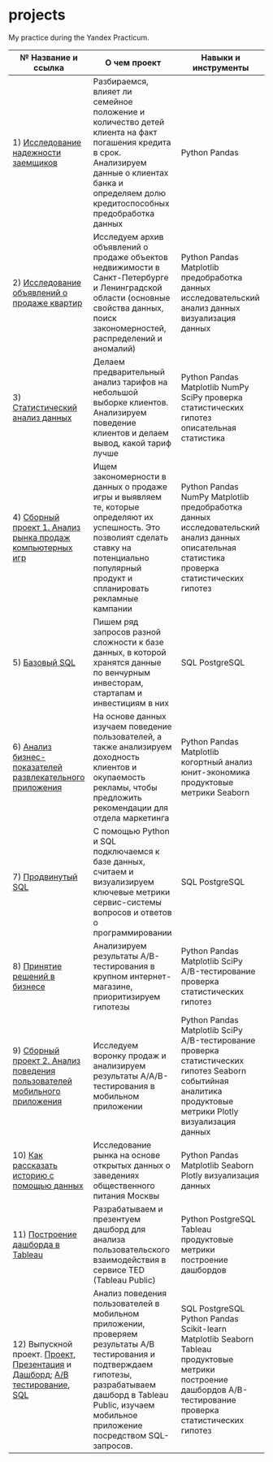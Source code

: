 # projects
My practice during the Yandex Practicum.


|№	Название и ссылка |	О чем проект | Навыки и инструменты |
|---------------------|--------------|----------------------|
|1)	[Исследование надежности заемщиков](https://github.com/ASYABK/projects/blob/main/Проект%201%3A%20Предобработка%20данных/Проект_1_Предобработка%20данных.ipynb)|Разбираемся, влияет ли семейное положение и количество детей клиента на факт погашения кредита в срок. Анализируем данные о клиентах банка и определяем долю кредитоспособных	предобработка данных |Python Pandas|
|2)	[Исследование объявлений о продаже квартир](https://github.com/ASYABK/projects/blob/main/Проект%202%3A%20Исследовательский%20анализ%20данных/Проект_2_Исследовательский%20анализ%20данных.ipynb)|Исследуем архив объявлений о продаже объектов недвижимости в Санкт-Петербурге и Ленинградской области (основные свойства данных, поиск закономерностей, распределений и аномалий)	|Python Pandas Matplotlib предобработка данных исследовательский анализ данных визуализация данных|
|3)	[Статистический анализ данных](https://github.com/ASYABK/projects/blob/main/Проект%203%3A%20Статистический%20анализ%20данных/Проект_3_Статистический%20анализ%20данных.ipynb)|Делаем предварительный анализ тарифов на небольшой выборке клиентов. Анализируем поведение клиентов и делаем вывод, какой тариф лучше	|Python Pandas Matplotlib NumPy SciPy проверка статистических гипотез описательная статистика|
|4)	[Сборный проект 1. Анализ рынка продаж компьютерных игр](https://github.com/ASYABK/projects/blob/main/Проект%204%3A%20Сборный%20проект%20-%201/Проект_4_Сборный%20проект_1.ipynb)|Ищем закономерности в данных о продаже игры и выявляем те, которые определяют их успешность. Это позволият сделать ставку на потенциально популярный продукт и спланировать рекламные кампании|	Python Pandas NumPy Matplotlib предобработка данных исследовательский анализ данных описательная статистика проверка статистических гипотез|
|5)	[Базовый SQL](https://github.com/ASYABK/projects/blob/main/Проект%205%3A%20Базовый%20SQL/Проект_5_Базовый%20SQL.ipynb)|Пишем ряд запросов разной сложности к базе данных, в которой хранятся данные по венчурным инвесторам, стартапам и инвестициям в них	|SQL PostgreSQL|
|6)	[Анализ бизнес-показателей развлекательного приложения](https://github.com/ASYABK/projects/blob/main/Проект%206%3A%20Анализ%20бизнес-показателей/Проект_6_Анализ%20бизнес-показателей.ipynb)|	На основе данных изучаем поведение пользователей, а также анализируем доходность клиентов и окупаемость рекламы, чтобы предложить рекомендации для отдела маркетинга|	Python Pandas Matplotlib когортный анализ юнит-экономика продуктовые метрики Seaborn|
|7)	[Продвинутый SQL](https://github.com/ASYABK/projects/blob/main/Проект%207%3A%20Продвинутый%20SQL/Проект_7_Продвинутый%20SQL.ipynb)|	С помощью Python и SQL подключаемся к базе данных, считаем и визуализируем ключевые метрики сервис-системы вопросов и ответов о программировании|	SQL PostgreSQL|
|8)	[Принятие решений в бизнесе](https://github.com/ASYABK/projects/blob/main/Проект%208%3A%20Принятие%20решений%20в%20бизнесе/Проект_8_Принятие%20решений%20в%20бизнесе.ipynb)|Анализируем результаты A/B-тестирования в крупном интернет-магазине, приоритизируем гипотезы	|Python Pandas Matplotlib SciPy A/B-тестирование проверка статистических гипотез|
|9)	[Сборный проект 2. Анализ поведения пользователей мобильного приложения](https://github.com/ASYABK/projects/blob/main/Проект%209%3A%20Сборный%20проект%20-%202/Проект_9_Сборный%20проект_2.ipynb)|Исследуем воронку продаж и анализируем результаты A/A/B-тестирования в мобильном приложении|	Python Pandas Matplotlib SciPy A/B-тестирование проверка статистических гипотез Seaborn событийная аналитика продуктовые метрики Plotly визуализация данных|
|10)	[Как рассказать историю с помощью данных](https://github.com/ASYABK/projects/blob/main/Проект%2010%3A%20Как%20рассказать%20историю%20с%20помощью%20данных/Проект_10_Как%20рассказать%20историю%20с%20помощью%20данных.ipynb)|	Исследование рынка на основе открытых данных о заведениях общественного питания Москвы|	Python Pandas Matplotlib Seaborn Plotly визуализация данных|
|11)	[Построение дашборда в Tableau](https://github.com/ASYABK/projects/blob/main/Проект%2011%3A%20Построение%20дашбордов%20в%20Tableau/README.md)|Разрабатываем и презентуем дашборд для анализа пользовательского взаимодействия в сервисе TED (Tableau Public)|	Python PostgreSQL Tableau продуктовые метрики построение дашбордов|
|12)	Выпускной проект. [Проект](https://github.com/ASYABK/projects/blob/main/Проект%2012%3A%20Выпускной%20проект/Проект_12_Проект.ipynb), [Презентация](https://disk.yandex.ru/i/7E9BeYJmnrx9Cw) и [Дашборд](https://public.tableau.com/views/_16972362033250/Dashboard1?:language=en-US&publish=yes&:display_count=n&:origin=viz_share_link); [А/B тестирование](https://github.com/ASYABK/projects/blob/main/Проект%2012%3A%20Выпускной%20проект/Проект_12_АВ%20Тест.ipynb), [SQL](https://github.com/ASYABK/projects/blob/main/Проект%2012%3A%20Выпускной%20проект/Проект_12_SQL.ipynb)|	Анализ поведения пользователей в мобильном приложении, проверяем результаты А/B тестирования и подтверждаем гипотезы, разрабатываем дашборд в Tableau Public, изучаем мобильное приложение посредством SQL-запросов.	|SQL PostgreSQL Python Pandas Scikit-learn Matplotlib Seaborn Tableau продуктовые метрики построение дашбордов A/B-тестирование проверка статистических гипотез|
